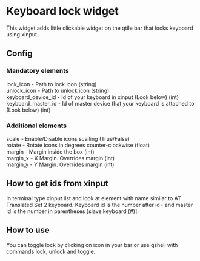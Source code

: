 # Keyboard lock widget
This widget adds little clickable widget on the qtile bar that locks keyboard using xinput.

## Config

### Mandatory elements
lock\_icon - Path to lock icon (string)\
unlock\_icon - Path to unlock icon (string)\
keyboard\_device\_id - Id of your keyboard in xinput (Look below) (int)\
keyboard\_master\_id - Id of master device that your keyboard is attached to (Look below) (int)

### Additional elements
scale - Enable/Disable icons scalling (True/False)\
rotate - Rotate icons in degrees counter-clockwise (float)\
margin - Margin inside the box (int)\
margin\_x - X Margin. Overrides margin (int)\
margin\_y - Y Margin. Overrides margin (int)

## How to get ids from xinput
In terminal type xinput list and look at element with name similar to AT Translated Set 2 keyboard. Keyboard id is the number after id= and master id is the number in parentheses [slave keyboard (#)].

## How to use
You can toggle lock by clicking on icon in your bar or use qshell with commands lock, unlock and toggle.

